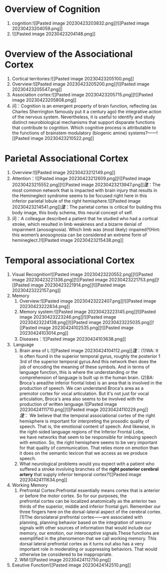 # Overview of Cognition
1. cognition:![[Pasted image 20230423203832.png]]![[Pasted image 20230423204059.png]]
2. ![[Pasted image 20230423204148.png]]
# Overview of the Associational Cortex
1. Cortical territories:![[Pasted image 20230423205100.png]]
2. Overview:![[Pasted image 20230423205200.png]]![[Pasted image 20230423205547.png]]
3. Association cortex:![[Pasted image 20230423205715.png]]![[Pasted image 20230423205808.png]]
4. 问：Cognition is an emergent property of brain function, reflecting (as Charles Sherrington famously put it a century ago) the integrative action of the nervous system. Nevertheless, it is useful to identify and study distinct neurobiological mechanisms that support disparate functions that contribute to cognition. Which cognitive process is attributable to the functions of brainstem modulatory (biogenic amine) systems?——![[Pasted image 20230423210522.png]]
# Parietal Associational Cortex
1. Overview:![[Pasted image 20230423212149.png]]
2. Attention：![[Pasted image 20230423212609.png]]![[Pasted image 20230423215552.png]]![[Pasted image 20230423213947.png]]***注***：The most common network that is impacted with brain injury that results in the Hemineglect syndrome seems to be focused right here in this inferior parietal lobule of the right hemisphere.![[Pasted image 20230423214541.png]]***注***：The parietal cortex is critical for building this body image, this body schema, this neural concept of self.
3. 问：A colleague described a patient that he studied who had a cortical stroke, which resulted in limb weakness and a bizarre denial of impairment (anosognosia). Which limb was (most likely) impaired?(Hint: this women’s anosognosia can be considered an extreme form of hemineglect.)![[Pasted image 20230423215438.png]]
# Temporal associational Cortex
1. Visual Recognition![[Pasted image 20230423220552.png]]![[Pasted image 20230423221336.png]]![[Pasted image 20230423221753.png]]![[Pasted image 20230423221914.png]]![[Pasted image 20230423222157.png]]
2. Memory
	1. Overview:![[Pasted image 20230423222407.png]]![[Pasted image 20230423222834.png]]
	2. Memory system:![[Pasted image 20230423223145.png]]![[Pasted image 20230423223246.png]]![[Pasted image 20230423224138.png]]![[Pasted image 20230423225035.png]]![[Pasted image 20230424102535.png]]![[Pasted image 20230424103014.png]]
	3. Diseases：![[Pasted image 20230424103638.png]]
3.  Language
	1. Brain area of L:![[Pasted image 20230424104112.png]]***注***：(1)WA: It is often found in the superior temporal gyrus, roughly the posterior 1 3rd of the superior temporal gyrus.And this network then does the job of encoding the meaning of these symbols. And in terms of language function, this is where the understanding or the comprehension of language is built up in the human brain. (2)BA: Broca's area(the inferior frontal lobe) is an area that is involved in the production of speech. We can understand Broca's area as a premotor cortex for vocal articulation. But it's not just for vocal articulation, Broca's area also seems to be involved with the production of written language.![[Pasted image 20230424111710.png]]![[Pasted image 20230424110229.png]]***注***： We believe that the temporal associational cortex of the right hemisphere is important for interpreting the prosodic quality of speech. That is, the emotional content of speech. And likewise, in the right-sided language regions of the Inferior Frontal Lobe, we have networks that seem to be responsible for imbuing speech with emotion. So, the right hemisphere seems to be very important for that quality of communication. That relies more on emotion than it does on the semantic lexicon that we access as we produce speech.
	2. What neurological problems would you expect with a patient who suffered a stroke involving branches of the **right posterior cerebral artery** that supply inferior temporal cortex?![[Pasted image 20230424111634.png]]
4. Working Memory
	1. Prefrontal Cortex:Prefrontal essentially means cortex that is anterior or before the motor cortex. So for our purposes, the prefrontal cortex can be localized anatomically as the anterior two thirds of the superior, middle and inferior frontal gyri. Remember our three fingers here on the dorsal-lateral aspect of the cerebral cortex. (1)The dorsolateral prefrontal cortex——are associated with planning, planning behavior based on the integration of sensory signals with other sources of information that would include our memory, our emotion, our interoceptive signals.These functions are exemplified in the phenomenon that we call working memory. This dorsal lateral prefrontal cortex as it turns out also has a very important role in moderating or suppressing behaviors. That would otherwise be considered to be inappropriate.
	2. WM:![[Pasted image 20230424112750.png]]
5. Exeutive Function![[Pasted image 20230424142510.png]]